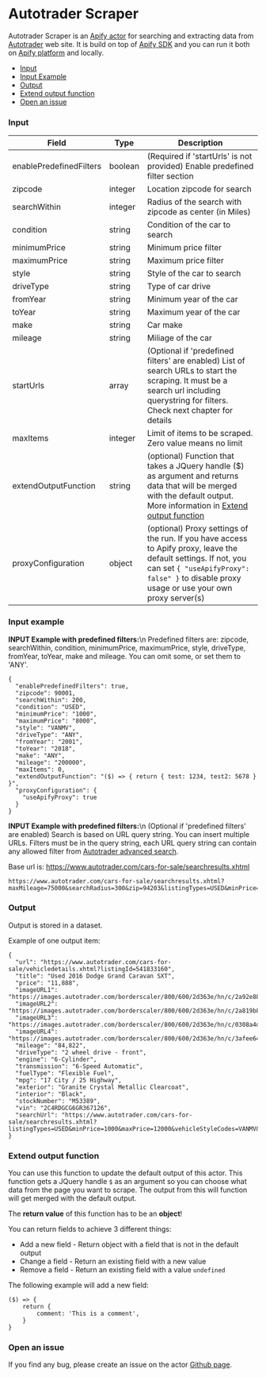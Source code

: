 # Autotrader Scraper

Autotrader Scraper is an [Apify actor](https://apify.com/actors) for searching and extracting data from [Autotrader](https://www.autotrader.com/) web site. It is build on top of [Apify SDK](https://sdk.apify.com/) and you can run it both on [Apify platform](https://my.apify.com) and locally.

- [Input](#input)
- [Input Example](#input-example)
- [Output](#output)
- [Extend output function](#extend-output-function)
- [Open an issue](#open-an-issue)

### Input

| Field | Type | Description |
| ----- | ---- | ----------- |
| enablePredefinedFilters | boolean | (Required if 'startUrls' is not provided) Enable predefined filter section |
| zipcode | integer | Location zipcode for search |
| searchWithin | integer | Radius of the search with zipcode as center (in Miles) |
| condition | string | Condition of the car to search |
| minimumPrice | string | Minimum price filter |
| maximumPrice | string | Maximum price filter |
| style | string | Style of the car to search |
| driveType | string | Type of car drive |
| fromYear | string | Minimum year of the car |
| toYear | string | Maximum year of the car |
| make | string | Car make |
| mileage | string | Miliage of the car |
| startUrls | array | (Optional if 'predefined filters' are enabled) List of search URLs to start the scraping. It must be a search url including querystring for filters. Check next chapter for details |
| maxItems | integer | Limit of items to be scraped. Zero value means no limit |
| extendOutputFunction | string | (optional) Function that takes a JQuery handle ($) as argument and returns data that will be merged with the default output. More information in [Extend output function](#extend-output-function) |
| proxyConfiguration | object | (optional) Proxy settings of the run. If you have access to Apify proxy, leave the default settings. If not, you can set `{ "useApifyProxy": false" }` to disable proxy usage or use your own proxy server(s) |

### Input example

**INPUT Example with predefined filters:**\n
Predefined filters are: zipcode, searchWithin, condition, minimumPrice, maximumPrice, style, driveType, fromYear, toYear, make and mileage.
You can omit some, or set them to 'ANY'.

```
{
  "enablePredefinedFilters": true,
  "zipcode": 90001,
  "searchWithin": 200,
  "condition": "USED",
  "minimumPrice": "1000",
  "maximumPrice": "8000",
  "style": "VANMV",
  "driveType": "ANY",
  "fromYear": "2001",
  "toYear": "2018",
  "make": "ANY",
  "mileage": "200000",
  "maxItems": 0,
  "extendOutputFunction": "($) => { return { test: 1234, test2: 5678 } }",
  "proxyConfiguration": {
    "useApifyProxy": true
  }
}
```

**INPUT Example with predefined filters:**\n
(Optional if 'predefined filters' are enabled) Search is based on URL query string. You can insert multiple URLs. Filters must be in the query string, each URL query string can contain any allowed filter from [Autotrader advanced search](https://www.autotrader.com/cars-for-sale/).

Base url is: https://www.autotrader.com/cars-for-sale/searchresults.xhtml

```
https://www.autotrader.com/cars-for-sale/searchresults.xhtml?maxMileage=75000&searchRadius=300&zip=94203&listingTypes=USED&minPrice=2000&maxPrice=12000&vehicleStyleCodes=CONVERT,SEDAN,SUVCROSS,WAGON&startYear=2005&endYear=2020&driveGroup=AWD4WD,FWD,RWD&engineCodes=5CLDR,6CLDR&transmissionCodes=AUT,MAN&fuelTypeGroup=GSL,DSL,HYB&doorCodes=4,5&extColorsSimple=BLACK,BLUE
```

### Output

Output is stored in a dataset.

Example of one output item:
```
{
  "url": "https://www.autotrader.com/cars-for-sale/vehicledetails.xhtml?listingId=541833160",
  "title": "Used 2016 Dodge Grand Caravan SXT",
  "price": "11,888",
  "imageURL1": "https://images.autotrader.com/borderscaler/800/600/2d363e/hn/c/2a92e88f62b64084be5433c07e5882bd.jpg",
  "imageURL2": "https://images.autotrader.com/borderscaler/800/600/2d363e/hn/c/2a819b87f9d34cf0b84747eaae59342f.jpg",
  "imageURL3": "https://images.autotrader.com/borderscaler/800/600/2d363e/hn/c/0308a4daf7c84e2a9b049e6c3eaad7aa.jpg",
  "imageURL4": "https://images.autotrader.com/borderscaler/800/600/2d363e/hn/c/3afee644864a4d41bfb0cb8835f9467b.jpg",
  "mileage": "84,822",
  "driveType": "2 wheel drive - front",
  "engine": "6-Cylinder",
  "transmission": "6-Speed Automatic",
  "fuelType": "Flexible Fuel",
  "mpg": "17 City / 25 Highway",
  "exterior": "Granite Crystal Metallic Clearcoat",
  "interior": "Black",
  "stockNumber": "M53389",
  "vin": "2C4RDGCG6GR367126",
  "searchUrl": "https://www.autotrader.com/cars-for-sale/searchresults.xhtml?listingTypes=USED&minPrice=1000&maxPrice=12000&vehicleStyleCodes=VANMV&startYear=1996&endYear=2021&maxMileage=200000&numRecords=100&firstRecord=0"
}
```

### Extend output function

You can use this function to update the default output of this actor. This function gets a JQuery handle `$` as an argument so you can choose what data from the page you want to scrape. The output from this will function will get merged with the default output.

The **return value** of this function has to be an **object**!

You can return fields to achieve 3 different things:
- Add a new field - Return object with a field that is not in the default output
- Change a field - Return an existing field with a new value
- Remove a field - Return an existing field with a value `undefined`

The following example will add a new field:
```
($) => {
    return {
        comment: 'This is a comment',
    }
}
```

### Open an issue
If you find any bug, please create an issue on the actor [Github page](https://github.com/emastra/actor-autotrader-scraper).
